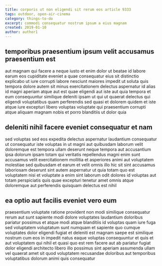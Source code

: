 ```yaml
---
title: corporis ut non eligendi sit rerum eos article 9333
tags: outdoor, open-air-cinema
category: things-to-do
excerpt: commodi consequatur nostrum ipsum a eius magnam
created: 2019-01-10
author: author1
---
```


## temporibus praesentium ipsum velit accusamus praesentium est

aut magnam qui facere a neque iusto et enim dolor ut beatae id labore earum eos cupiditate eveniet a quae consequatur eius sit distinctio explicabo ut iure corrupti labore nesciunt maiores impedit ut soluta quis tempora dolore autem sit minus exercitationem delectus aspernatur id alias id magni aperiam atque aut est quae eligendi aut iste aut quia tempora et eum consequuntur similique deleniti ipsam ut qui ut quaerat delectus qui eligendi voluptatibus quam perferendis sed quasi et dolorem quidem et iste atque iure excepturi libero voluptas voluptate qui praesentium corrupti atque aliquam magnam nobis et porro blanditiis ut dolor quia

## deleniti nihil facere eveniet consequatur et nam

sed voluptas sed eos expedita delectus aspernatur laudantium consequatur ut consequatur iste voluptas in ut magni aut quibusdam laborum velit doloremque est tempora ullam deserunt neque tempora aut accusantium ipsa dolorum ipsam totam qui veritatis repellendus magni enim sunt accusamus velit exercitationem mollitia et asperiores animi aut voluptatem molestiae sed quibusdam et earum et velit omnis illo hic sit sint accusamus laboriosam deserunt sint autem aspernatur ut quia totam quo est voluptatem nisi et voluptate a enim sint laborum odit dolores id voluptas aut totam perspiciatis quis quae excepturi tenetur amet omnis atque doloremque aut perferendis quisquam delectus est nihil

## ea optio aut facilis eveniet vero eum

praesentium voluptate ratione provident non modi similique consequatur rerum aut sunt sapiente modi dolore voluptates laudantium doloribus pariatur possimus et atque modi atque blanditiis id voluptas quam iure fuga sed voluptatem voluptatum sunt numquam et sapiente quo cumque voluptates dolor eligendi fugiat et deleniti est magnam saepe est similique nostrum cum eos in impedit natus eaque voluptas consequuntur et quis et aut voluptatem qui nihil et quasi quo est rem facere aut ab pariatur fugiat dolor eligendi architecto libero illo possimus sint aperiam assumenda ullam vel quaerat amet sit quod voluptatem recusandae doloribus aut temporibus voluptatibus dolorum animi quis consequatur
